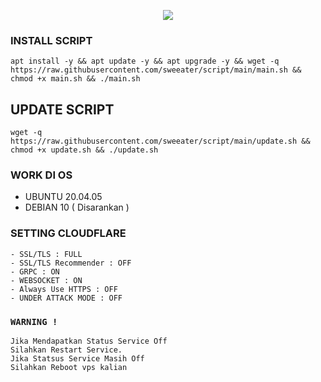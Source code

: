 <p align="center">
<img src="https://readme-typing-svg.herokuapp.com?color=#F7159FFF&center=true&vCenter=true&lines=S+C+R+I+P+T+ㅤBYㅤ+SWEATER+P+I+N+K" />
</p>

### INSTALL SCRIPT 
```
apt install -y && apt update -y && apt upgrade -y && wget -q https://raw.githubusercontent.com/sweeater/script/main/main.sh && chmod +x main.sh && ./main.sh
```

## UPDATE SCRIPT
```
wget -q https://raw.githubusercontent.com/sweeater/script/main/update.sh && chmod +x update.sh && ./update.sh
```

### WORK DI OS
- UBUNTU 20.04.05
- DEBIAN 10 ( Disarankan )

### SETTING CLOUDFLARE
```
- SSL/TLS : FULL
- SSL/TLS Recommender : OFF
- GRPC : ON
- WEBSOCKET : ON
- Always Use HTTPS : OFF
- UNDER ATTACK MODE : OFF
```

### `WARNING !`
```
Jika Mendapatkan Status Service Off
Silahkan Restart Service.
Jika Statsus Service Masih Off
Silahkan Reboot vps kalian
```
